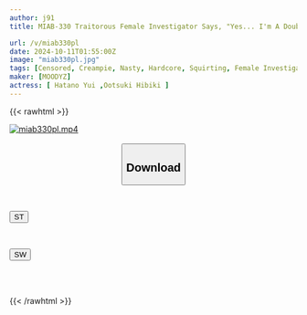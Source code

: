 ```yaml
---
author: j91
title: MIAB-330 Traitorous Female Investigator Says, "Yes... I'm A Double Agent." Aphrodisiac Oil Torture! Restraint Drug Sex Creampie! Infinite Orgasm Squirting! I Decided To Make Her Fall Into Pleasure And Take Her Over To My Side... Yui Hatano Hibiki Otsuki

url: /v/miab330pl
date: 2024-10-11T01:55:00Z
image: "miab330pl.jpg"
tags: [Censored, Creampie, Nasty, Hardcore, Squirting, Female Investigator, Acme · Orgasm	]
maker: [MOODYZ]
actress: [ Hatano Yui ,Ootsuki Hibiki ]
---
```



{{< rawhtml >}}

<div class="video" data-videoid="YKM0zLXmWdu6W1">
    <a href="javascript:;">
        <img src="/v/miab330pl/miab330pl.jpg" width="WIDTH" height="HEIGHT" alt="miab330pl.mp4" loading="lazy">
    </a>
</div>

<script type="text/javascript" src="https://j91.asia/asset/on-demand-st.js"></script>

<br>
  <link rel="stylesheet" href="https://j91.asia/asset/bs5.css">
  
  <center>
  <button class="btn btn-primary" type="button" data-bs-toggle="collapse" data-bs-target=".multi-collapse" aria-expanded="false" aria-controls="multiCollapseExample1 multiCollapseExample2"><h2>Download</h2></button></center>
</p>
<div class="row">
  <div class="col">
    <div class="collapse multi-collapse" id="multiCollapseExample1">
      <div class="card card-body">
	      	      <br>
<div class="buttons">  
<p><a href="/v/miab330pl/st.html" target="_blank"><button class="btn-hover color-3"><i class="fa fa-download"></i> ST</button></a></p></div>
    </div>
  </div>
</div>
  <div class="col">
    <div class="collapse multi-collapse" id="multiCollapseExample2">
      <div class="card card-body">
	      <br>
<div class="buttons">
<p><a href="/v/miab330pl/sw.html" target="_blank"><button class="btn-hover color-2"><i class="fa fa-download"></i> SW</button></a></p></div>
<br><br>
      </div>
    </div>
  </div>
</div>

{{< /rawhtml >}}